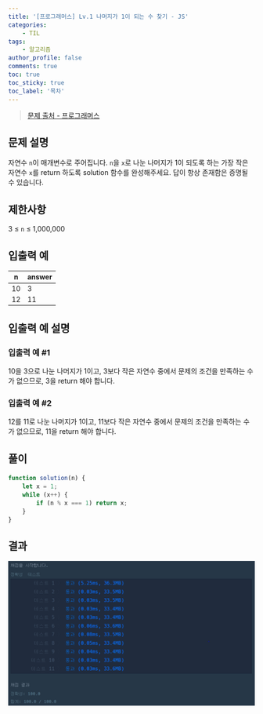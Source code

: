 ```yaml
---
title: '[프로그래머스] Lv.1 나머지가 1이 되는 수 찾기 - JS'
categories:
    - TIL
tags:
    - 알고리즘
author_profile: false
comments: true
toc: true
toc_sticky: true
toc_label: '목차'
---
```


>[문제 출처 - 프로그래머스](https://school.programmers.co.kr/learn/courses/30/lessons/87389)

## 문제 설명
자연수 `n`이 매개변수로 주어집니다. `n`을 `x`로 나눈 나머지가 1이 되도록 하는 가장 작은 자연수 `x`를 return 하도록 solution 함수를 완성해주세요. 답이 항상 존재함은 증명될 수 있습니다.

## 제한사항
3 ≤ `n` ≤ 1,000,000

## 입출력 예
| n  | answer |
|----|--------|
| 10 | 3      |
| 12 | 11     |

## 입출력 예 설명
### 입출력 예 #1
10을 3으로 나눈 나머지가 1이고, 3보다 작은 자연수 중에서 문제의 조건을 만족하는 수가 없으므로, 3을 return 해야 합니다.

### 입출력 예 #2
12를 11로 나눈 나머지가 1이고, 11보다 작은 자연수 중에서 문제의 조건을 만족하는 수가 없으므로, 11을 return 해야 합니다.

## 풀이
```javascript
function solution(n) {
    let x = 1;
    while (x++) {
        if (n % x === 1) return x;
    }
}
```

## 결과
![result](/assets/images/2023-08-21/algorithm-1-result.png)